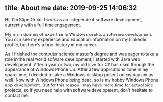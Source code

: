 title: About me
date: 2019-09-25 14:06:32
---
Hi, I'm Stipe Grbić. I work as an independent software development, currently with a full time engagement.

My main domain of expertise is Windows desktop software development. You can see my experience and education information on my LinkedIn profile, but here's a brief history of my career.

As I finished the computer science master's degree and was eager to take a role in the real world sofware development, I started with Java web development. After a year or two, my old love for C# has risen through the appearance of Windows Phone OS. After a few applications done in my spare time, I decided to take a Windows desktop project on my day job as well. Now with Windows Phone being dead, so is my hobby Windows Phone app development. But for this reason I may have more time for actual side projects, so if you need help with software development, don't hesitate to contact me.
